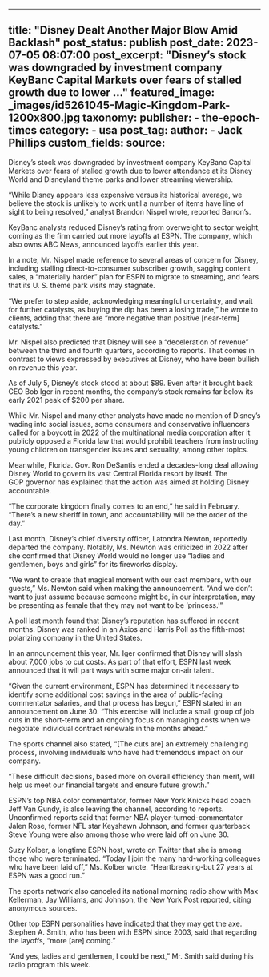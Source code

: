 
---
title: "Disney Dealt Another Major Blow Amid Backlash" 
post_status: publish
post_date: 2023-07-05 08:07:00 
post_excerpt: "Disney’s stock was downgraded by investment company KeyBanc Capital Markets over fears of stalled growth due to lower ..."
featured_image: _images/id5261045-Magic-Kingdom-Park-1200x800.jpg 
taxonomy:
    publisher:
        - the-epoch-times
    category:
        - usa 
    post_tag:
    author:
        - Jack Phillips
custom_fields:
    source: 
---
Disney’s stock was downgraded by investment company KeyBanc Capital Markets over fears of stalled growth due to lower attendance at its Disney World and Disneyland theme parks and lower streaming viewership.

“While Disney appears less expensive versus its historical average, we believe the stock is unlikely to work until a number of items have line of sight to being resolved,” analyst Brandon Nispel wrote, reported Barron’s.

KeyBanc analysts reduced Disney’s rating from overweight to sector weight, coming as the firm carried out more layoffs at ESPN. The company, which also owns ABC News, announced layoffs earlier this year.

In a note, Mr. Nispel made reference to several areas of concern for Disney, including stalling direct-to-consumer subscriber growth, sagging content sales, a “materially harder” plan for ESPN to migrate to streaming, and fears that its U. S. theme park visits may stagnate.

“We prefer to step aside, acknowledging meaningful uncertainty, and wait for further catalysts, as buying the dip has been a losing trade,” he wrote to clients, adding that there are “more negative than positive [near-term] catalysts.”

Mr. Nispel also predicted that Disney will see a “deceleration of revenue” between the third and fourth quarters, according to reports. That comes in contrast to views expressed by executives at Disney, who have been bullish on revenue this year.

As of July 5, Disney’s stock stood at about $89. Even after it brought back CEO Bob Iger in recent months, the company’s stock remains far below its early 2021 peak of $200 per share.

While Mr. Nispel and many other analysts have made no mention of Disney’s wading into social issues, some consumers and conservative influencers called for a boycott in 2022 of the multinational media corporation after it publicly opposed a Florida law that would prohibit teachers from instructing young children on transgender issues and sexuality, among other topics.

Meanwhile, Florida. Gov. Ron DeSantis ended a decades-long deal allowing Disney World to govern its vast Central Florida resort by itself. The GOP governor has explained that the action was aimed at holding Disney accountable.

“The corporate kingdom finally comes to an end,” he said in February. “There’s a new sheriff in town, and accountability will be the order of the day.”

Last month, Disney’s chief diversity officer, Latondra Newton, reportedly departed the company. Notably, Ms. Newton was criticized in 2022 after she confirmed that Disney World would no longer use “ladies and gentlemen, boys and girls” for its fireworks display.

“We want to create that magical moment with our cast members, with our guests,” Ms. Newton said when making the announcement. “And we don’t want to just assume because someone might be, in our interpretation, may be presenting as female that they may not want to be ‘princess.’”

A poll last month found that Disney’s reputation has suffered in recent months. Disney was ranked in an Axios and Harris Poll as the fifth-most polarizing company in the United States.

In an announcement this year, Mr. Iger confirmed that Disney will slash about 7,000 jobs to cut costs. As part of that effort, ESPN last week announced that it will part ways with some major on-air talent.

“Given the current environment, ESPN has determined it necessary to identify some additional cost savings in the area of public-facing commentator salaries, and that process has begun,” ESPN stated in an announcement on June 30. “This exercise will include a small group of job cuts in the short-term and an ongoing focus on managing costs when we negotiate individual contract renewals in the months ahead.”

The sports channel also stated, “[The cuts are] an extremely challenging process, involving individuals who have had tremendous impact on our company.

“These difficult decisions, based more on overall efficiency than merit, will help us meet our financial targets and ensure future growth.”

ESPN’s top NBA color commentator, former New York Knicks head coach Jeff Van Gundy, is also leaving the channel, according to reports. Unconfirmed reports said that former NBA player-turned-commentator Jalen Rose, former NFL star Keyshawn Johnson, and former quarterback Steve Young were also among those who were laid off on June 30.

Suzy Kolber, a longtime ESPN host, wrote on Twitter that she is among those who were terminated. “Today I join the many hard-working colleagues who have been laid off,” Ms. Kolber wrote. “Heartbreaking-but 27 years at ESPN was a good run.”

The sports network also canceled its national morning radio show with Max Kellerman, Jay Williams, and Johnson, the New York Post reported, citing anonymous sources.

Other top ESPN personalities have indicated that they may get the axe. Stephen A. Smith, who has been with ESPN since 2003, said that regarding the layoffs, “more [are] coming.”

“And yes, ladies and gentlemen, I could be next,” Mr. Smith said during his radio program this week. 
